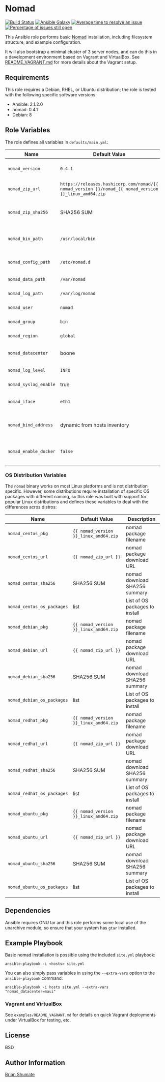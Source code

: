 # Nomad

[![Build Status](https://travis-ci.org/brianshumate/ansible-nomad.svg?branch=master)](https://travis-ci.org/brianshumate/ansible-nomad)
[![Ansible Galaxy](https://img.shields.io/badge/galaxy-brianshumate.nomad-blue.svg)](https://galaxy.ansible.com/brianshumate/docker/)
[![Average time to resolve an issue](http://isitmaintained.com/badge/resolution/brianshumate/ansible-nomad.svg)](http://isitmaintained.com/project/brianshumate/ansible-nomad "Average time to resolve an issue")
[![Percentage of issues still open](http://isitmaintained.com/badge/open/brianshumate/ansible-nomad.svg)](http://isitmaintained.com/project/brianshumate/ansible-nomad "Percentage of issues still open")

This Ansible role performs basic [Nomad](https://nomadproject.io/)
installation, including filesystem structure, and example configuration.

It will also bootstrap a minimal cluster of 3 server nodes, and can do this
in a development environment based on Vagrant and VirtualBox. See
[README_VAGRANT.md](https://github.com/brianshumate/ansible-nomad/blob/master/examples/README_VAGRANT.md) for more details about the Vagrant setup.

## Requirements

This role requires a Debian, RHEL, or Ubuntu distribution; the role is tested
with the following specific software versions:

* Ansible: 2.1.2.0
* nomad: 0.4.1
* Debian: 8

## Role Variables

The role defines all variables in `defaults/main.yml`:

| Name           | Default Value | Description                        |
| -------------- | ------------- | -----------------------------------|
| `nomad_version` | `0.4.1` | nomad version to install |
| `nomad_zip_url` | `https://releases.hashicorp.com/nomad/{{ nomad_version }}/nomad_{{ nomad_version }}_linux_amd64.zip` | nomad download URL |
| `nomad_zip_sha256` | SHA256 SUM | nomad download SHA256 summary |
| `nomad_bin_path` | `/usr/local/bin` | nomad binary installation path |
| `nomad_config_path` | `/etc/nomad.d` | nomad configuration file path |
| `nomad_data_path` | `/var/nomad` | nomad data path |
| `nomad_log_path` | `/var/log/nomad` | nomad log path |
| `nomad_user` | `nomad` | nomad OS user |
| `nomad_group` | `bin` | nomad OS group |
| `nomad_region` | `global` | The default region |
| `nomad_datacenter` | boone | nomad datacenter label |
| `nomad_log_level` | `INFO` | Logging level |
| `nomad_syslog_enable` | true | nomad logs to syslog |
| `nomad_iface` | `eth1` | nomad network interface |
| `nomad_bind_address` | dynamic from hosts inventory | The interface address to bind to
| `nomad_enable_docker` | `false` | Install Docker subsystem on nodes? |

### OS Distribution Variables

The `nomad` binary works on most Linux platforms and is not distribution
specific. However, some distributions require installation of specific OS
packages with different naming, so this role was built with support for
popular Linux distributions and defines these variables to deal with the
differences acros distros:

| Name           | Default Value | Description                        |
| -------------- | ------------- | -----------------------------------|
| `nomad_centos_pkg` | `{{ nomad_version }}_linux_amd64.zip` | nomad package filename |
| `nomad_centos_url` | `{{ nomad_zip_url }}` | nomad package download URL |
| `nomad_centos_sha256` | SHA256 SUM | nomad download SHA256 summary |
| `nomad_centos_os_packages` | list | List of OS packages to install |
| `nomad_debian_pkg` | `{{ nomad_version }}_linux_amd64.zip` | nomad package filename |
| `nomad_debian_url` | `{{ nomad_zip_url }}` | nomad package download URL |
| `nomad_debian_sha256` | SHA256 SUM | nomad download SHA256 summary |
| `nomad_debian_os_packages` | list | List of OS packages to install |
| `nomad_redhat_pkg` | `{{ nomad_version }}_linux_amd64.zip` | nomad package filename |
| `nomad_redhat_url` | `{{ nomad_zip_url }}` | nomad package download URL |
| `nomad_redhat_sha256` | SHA256 SUM | nomad download SHA256 summary |
| `nomad_redhat_os_packages` | list | List of OS packages to install |
| `nomad_ubuntu_pkg` | `{{ nomad_version }}_linux_amd64.zip` | nomad package filename |
| `nomad_ubuntu_url` | `{{ nomad_zip_url }}` | nomad package download URL |
| `nomad_ubuntu_sha256` | SHA256 SUM | nomad download SHA256 summary |
| `nomad_ubuntu_os_packages` | list | List of OS packages to install |

## Dependencies

Ansible requires GNU tar and this role performs some local use of the
unarchive module, so ensure that your system has `gtar` installed.

## Example Playbook

Basic nomad installation is possible using the included `site.yml` playbook:

```
ansible-playbook -i <hosts> site.yml
```

You can also simply pass variables in using the `--extra-vars` option to the
`ansible-playbook` command:

```
ansible-playbook -i hosts site.yml --extra-vars "nomad_datacenter=maui"
```

### Vagrant and VirtualBox

See `examples/README_VAGRANT.md` for details on quick Vagrant deployments
under VirtualBox for testing, etc.

## License

BSD

## Author Information

[Brian Shumate](http://brianshumate.com)
